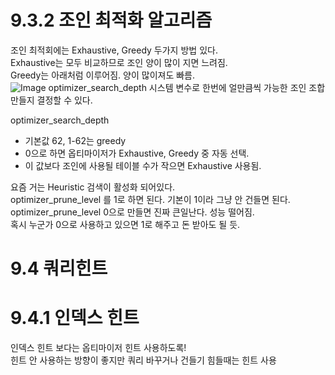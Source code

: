 # 9.3.2 조인 최적화 알고리즘
조인 최적회에는 Exhaustive, Greedy 두가지 방법 있다.  
Exhaustive는 모두 비교하므로 조인 양이 많이 지면 느려짐.  
Greedy는 아래처럼 이루어짐. 양이 많이져도 빠름.  
![Image](https://github.com/user-attachments/assets/561def88-5dcf-427a-ad04-01a0f1233d39)
optimizer_search_depth 시스템 변수로 한번에 얼만큼씩 가능한 조인 조합 만들지 결정할 수 있다.  

optimizer_search_depth
- 기본값 62, 1-62는 greedy 
- 0으로 하면 옵티마이저가 Exhaustive, Greedy 중 자동 선택.
- 이 값보다 조인에 사용될 테이블 수가 작으면 Exhaustive 사용됨.

요즘 거는 Heuristic 검색이 활성화 되어있다.  
optimizer_prune_level 를 1로 하면 된다. 기본이 1이라 그냥 안 건들면 된다.  
optimizer_prune_level 0으로 만들면 진짜 큰일난다. 성능 떨어짐.  
혹시 누군가 0으로 사용하고 있으면 1로 해주고 돈 받아도 될 듯.  

# 9.4 쿼리힌트
# 9.4.1 인덱스 힌트
인덱스 힌트 보다는 옵티마이저 힌트 사용하도록!  
힌트 안 사용하는 방향이 좋지만 쿼리 바꾸거나 건들기 힘들때는 힌트 사용  




